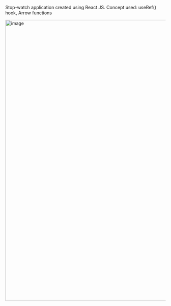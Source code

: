 Stop-watch application created using React JS. 
Concept used: useRef() hook, Arrow functions

<img width="1920" height="880" alt="image" src="https://github.com/user-attachments/assets/e267d244-6c8f-419b-a3d7-7b81a8908d56" />

